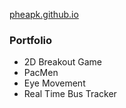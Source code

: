 [pheapk.github.io](https://pheapk.github.io/)

### Portfolio
- 2D Breakout Game
- PacMen
- Eye Movement
- Real Time Bus Tracker

